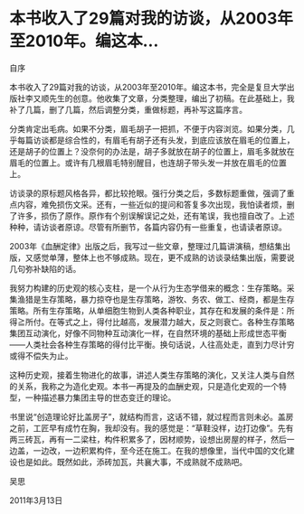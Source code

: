 # 本书收入了29篇对我的访谈，从2003年至2010年。编这本...

自序

本书收入了29篇对我的访谈，从2003年至2010年。编这本书，完全是复旦大学出版社李又顺先生的创意。他收集了文章，分类整理，编出了初稿。在此基础上，我补了几篇，删了几篇，然后调整分类，重做标题，再补写这篇序言。

分类肯定出毛病。如果不分类，眉毛胡子一把抓，不便于内容浏览。如果分类，几乎每篇访谈都是综合性的，有眉毛有胡子还有头发，到底应该放在眉毛的位置上，还是胡子的位置上？没奈何的办法是，胡子多就放在胡子的位置上，眉毛多就放在眉毛的位置上。或许有几根眉毛特别醒目，也连胡子带头发一并放在眉毛的位置上。

访谈录的原标题风格各异，都比较抢眼。强行分类之后，多数标题重做，强调了重点内容，难免损伤文采。还有，一些近似的提问和答复多次出现，我怕读者烦，删了许多，损伤了原作。原作有个别误解误记之处，还有笔误，我也擅自改了。上述种种，请访谈者原谅。尽管有所删节，各篇内容仍有一些重复，也请读者原谅。

2003年《血酬定律》出版之后，我写过一些文章，整理过几篇讲演稿，想结集出版，又感觉单薄，整体上也不够成熟。现在，更不成熟的访谈录结集出版，需要说几句弥补缺陷的话。

我努力构建的历史观的核心支柱，是一个从行为生态学借来的概念：生存策略。采集渔猎是生存策略，暴力掠夺也是生存策略，游牧、务农、做工、经商，都是生存策略。所有生存策略，从单细胞生物到人类各种职业，其存在和发展的条件是：所得≧所付。在等式之上，得付比越高，发展潜力越大，反之则衰亡。各种生存策略集团互动演化，好像不同物种互动演化一样，在自然环境的基础上形成世态平衡——人类社会各种生存策略的得付比平衡。换句话说，人往高处走，直到力尽计穷或得不偿失为止。

这种历史观，接着生物进化的故事，讲述人类生存策略的演化，又关注人类与自然的关系，我称之为造化史观。本书一再提及的血酬史观，只是造化史观的一个特型，一种描述暴力集团主导的世态变迁的理论。

书里说“创造理论好比盖房子”，就结构而言，这话不错，就过程而言则未必。盖房之前，工匠早有成竹在胸，我却没有。我的感觉是：“草鞋没样，边打边像”。先有两三砖瓦，再有一二梁柱，构件积累多了，因材顺势，设想出房屋的样子，然后一边盖，一边改，一边积累构件，至今还在施工。在我的想像里，当代中国的文化建设也是如此。既然如此，添砖加瓦，共襄大事，不成熟就不成熟吧。

吴思

2011年3月13日